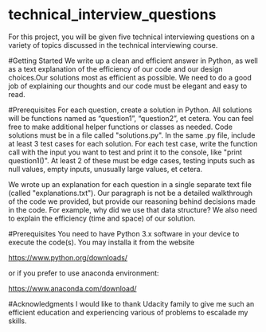 # technical_interview_questions
For this project, you will be given five technical interviewing questions on a variety of topics discussed in the technical 
interviewing course.


#Getting Started
We write up a clean and efficient answer in Python, as well as a text explanation of the efficiency of our code 
and our design choices.Our solutions most as efficient as possible. We need to do a good job of explaining our thoughts and our
code must be elegant and easy to read.


#Prerequisites
For each question, create a solution in Python. All solutions will be functions named as “question1”, “question2”, 
et cetera. You can feel free to make additional helper functions or classes as needed. Code solutions must be in a file called 
"solutions.py". In the same .py file, include at least 3 test cases for each solution. For each test case, write the function 
call with the input you want to test and print it to the console, like "print question1()". At least 2 of these must be edge 
cases, testing inputs such as null values, empty inputs, unusually large values, et cetera.

We wrote up an explanation for each question in a single separate text file (called "explanations.txt"). Our paragraph is 
not be a detailed walkthrough of the code we provided, but provide our reasoning behind decisions made in the code. For 
example, why did we use that data structure? We also need to explain the efficiency (time and space) of our solution.

#Prerequisites
You need to have Python 3.x software in your device to execute the code(s). You may installa it from the website 

https://www.python.org/downloads/

or if you prefer to use anaconda environment:

https://www.anaconda.com/download/

#Acknowledgments
I would like to thank Udacity family to give me such an efficient education and experiencing various of problems to escalade 
my skills. 



